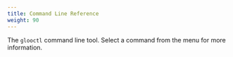```yaml
---
title: Command Line Reference
weight: 90
---
```


The `glooctl` command line tool. Select a command from the menu for more information. 
